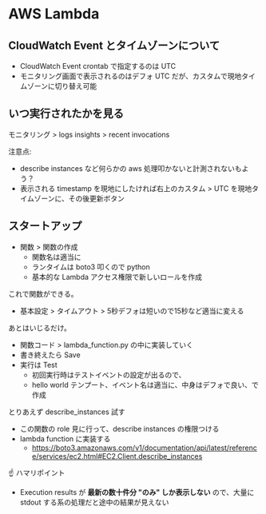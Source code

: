 # AWS Lambda 

## CloudWatch Event とタイムゾーンについて
- CloudWatch Event crontab で指定するのは UTC
- モニタリング画面で表示されるのはデフォ UTC だが、カスタムで現地タイムゾーンに切り替え可能

## いつ実行されたかを見る
モニタリング > logs insights > recent invocations

注意点:

- describe instances など何らかの aws 処理叩かないと計測されないもよう？
- 表示される timestamp を現地にしたければ右上のカスタム > UTC を現地タイムゾーンに、その後更新ボタン

## スタートアップ
- 関数 > 関数の作成
    - 関数名は適当に
    - ランタイムは boto3 叩くので python
    - 基本的な Lambda アクセス権限で新しいロールを作成

これで関数ができる。

- 基本設定 > タイムアウト > 5秒デフォは短いので15秒など適当に変える

あとはいじるだけ。

- 関数コード > lambda_function.py の中に実装していく
- 書き終えたら Save
- 実行は Test
    - 初回実行時はテストイベントの設定が出るので、
    - hello world テンプート、イベント名は適当に、中身はデフォで良い、で作成

とりあえず describe_instances 試す

- この関数の role 見に行って、describe instances の権限つける
- lambda function に実装する
    - https://boto3.amazonaws.com/v1/documentation/api/latest/reference/services/ec2.html#EC2.Client.describe_instances

:point_up: ハマリポイント

- Execution results が **最新の数十件分 "のみ" しか表示しない** ので、大量に stdout する系の処理だと途中の結果が見えない